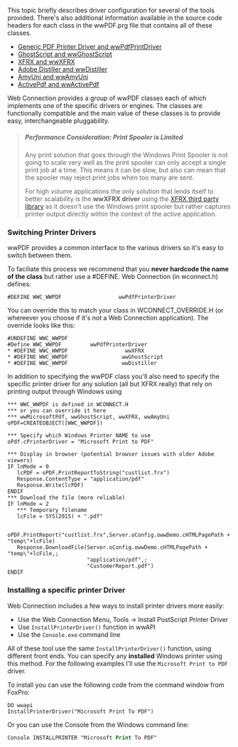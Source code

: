 ﻿This topic briefly describes driver configuration for several of the tools provided. There's also additional information available in the source code headers for each class in the wwPDF.prg file that contains all of these classes.* [Generic PDF Printer Driver and wwPdfPrintDriver](VFPS://Topic/_5AS0URRCN)* [GhostScript and wwGhostScript](vfps://Topic/_1H40V1USY)* [XFRX and wwXFRX](vfps://Topic/_1H40V3TE3)* [Adobe Distiller and wwDistiller](vfps://Topic/_1H40V11WH)* [AmyUni and wwAmyUni](vfps://Topic/_1H40V5OBH)* [ActivePdf and wwActivePdf](vfps://Topic/_1H40VHOJY)Web Connection provides a group of wwPDF classes each of which implements one of the specific drivers or engines. The classes are functionally compatible and the main value of these classes is to provide easy, interchangeable pluggability.> ##### Performance Consideration: Print Spooler is Limited> Any print solution that goes through the Windows Print Spooler is not going to scale very well as the print spooler can only accept a single print job at a time. This means it can be slow, but also can mean that the spooler may reject print jobs when too many are sent.>>For high volume applications the only solution that lends itself to better scalability is the **wwXFRX driver** using the <a href="http://eqeus.com/" target="top">XFRX third party library</a> as it doesn't use the Windows print spooler but rather captures printer output directly within the context of the active application.### Switching Printer DriverswwPDF provides a common interface to the various drivers so it's easy to switch between them.To faciliate this process we recommend that you **never hardcode the name of the class** but rather use a #DEFINE. Web Connection (in wconnect.h) defines:```foxpro#DEFINE WWC_WWPDF				   wwPdfPrinterDriver```You can override this to match your class in WCONNECT_OVERRIDE.H (or whereever you choose if it's not a Web Connection application). The override looks like this:```foxpro#UNDEFINE WWC_WWPDF  #Define WWC_WWPDF         wwPdfPrinterDriver* #DEFINE WWC_WWPDF                  wwXFRX* #DEFINE WWC_WWPDF               	wwGhostScript* #DEFINE WWC_WWPDF               	wwDistiller```In addition to specifying the wwPDF class you'll also need to specify the specific printer driver for any solution (all but XFRX really) that rely on printing output through Windows using ```foxpro*** WWC_WWPDF is defined in WCONNECT.H*** or you can override it here *** wwMicrosoftPdf, wwGhostScript, wwXFRX, wwAmyUnioPDF=CREATEOBJECT([WWC_WWPDF])     *** Specify which Windows Printer NAME to useoPdf.cPrinterDriver = "Microsoft Print to PDF"	*** Display in browser (potential browser issues with older Adobe viewers)IF lnMode = 0    lcPDF = oPDF.PrintReportToString("custlist.frx")   Response.ContentType = "application/pdf"   Response.Write(lcPDF)ENDIF*** Download the file (more reliable)IF lnMode = 2    *** Temporary filename   lcFile = SYS(2015) + ".pdf"   oPDF.PrintReport("custlist.frx",Server.oConfig.owwDemo.cHTMLPagePath + "temp\"+lcFile)   Response.DownloadFile(Server.oConfig.owwDemo.cHTMLPagePath + "temp\"+lcFile,;                         "application/pdf",;                         "CustomerReport.pdf")  ENDIF```### Installing a specific printer DriverWeb Connection includes a few ways to install printer drivers more easily:* Use the Web Connection Menu, Tools -> Install PostScript Printer Driver* Use `InstallPrinterDriver()` function in wwAPI* Use the `Console.exe` command lineAll of these tool use the same `InstallPrinterDriver()` function, using different front ends. You can specify any **installed** Windows printer using this method. For the following examples I'll use the `Microsoft Print to PDF` driver.To install you can use the following code from the command window from FoxPro:```foxproDO wwapiInstallPrinterDriver("Microsoft Print To PDF")```Or you can use the Console from the Windows command line:```psConsole INSTALLPRINTER "Microsoft Print To PDF"```